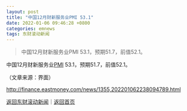 ```yaml
---
layout: post
title: "中国12月财新服务业PMI 53.1"
date: 2022-01-06 09:46:28 +0800
categories: emnews
tags: 东财滚动新闻
---
```

> 中国12月财新服务业PMI 53.1，预期51.7，前值52.1。

<p>中国12月财新服务业<span id="Info.340"><a href="http://data.eastmoney.com/cjsj/pmi.html" class="infokey">PMI</a></span> 53.1，预期51.7，前值52.1。</p><p class="em_media">（文章来源：界面）</p>

<http://finance.eastmoney.com/news/1355,202201062238094789.html>

[返回东财滚动新闻](//finews.withounder.com/emnews/)｜[返回首页](//finews.withounder.com/)